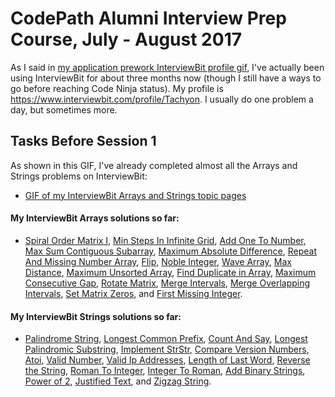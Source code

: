 # CodePath Alumni Interview Prep Course, July - August 2017

As I said in [my application prework InterviewBit profile gif](https://github.com/tachyonlabs/codepath-alumni-interview-prep-course-prework/blob/master/interviewbit-profile.gif), I've actually been using InterviewBit for about three months now (though I still have a ways to go before reaching Code Ninja status). My profile is https://www.interviewbit.com/profile/Tachyon. I usually do one problem a day, but sometimes more.

## Tasks Before Session 1

As shown in this GIF, I've already completed almost all the Arrays and Strings problems on InterviewBit:

* [GIF of my InterviewBit Arrays and Strings topic pages](https://github.com/tachyonlabs/CodePath-Alumni-Interview-Prep-Course/blob/master/interviewbit-arrays-and-strings-topics.gif)

#### My InterviewBit Arrays solutions so far:

* [Spiral Order Matrix I](https://github.com/tachyonlabs/CodePath-Alumni-Interview-Prep-Course/blob/master/interviewbit-arrays-spiral-order-matrix-i.py), [Min Steps In Infinite Grid](https://github.com/tachyonlabs/CodePath-Alumni-Interview-Prep-Course/blob/master/interviewbit-arrays-min-steps-in-infinite-grid.py), [Add One To Number](https://github.com/tachyonlabs/CodePath-Alumni-Interview-Prep-Course/blob/master/interviewbit-arrays-add-one-to-number.py), [Max Sum Contiguous Subarray](https://github.com/tachyonlabs/CodePath-Alumni-Interview-Prep-Course/blob/master/interviewbit-arrays-max-sum-contiguous-subarray.py), [Maximum Absolute Difference](https://github.com/tachyonlabs/CodePath-Alumni-Interview-Prep-Course/blob/master/interviewbit-arrays-maximum-absolute-difference.py), [Repeat And Missing Number Array](https://github.com/tachyonlabs/CodePath-Alumni-Interview-Prep-Course/blob/master/interviewbit-arrays-repeat-and-missing-number-array.py), [Flip](https://github.com/tachyonlabs/CodePath-Alumni-Interview-Prep-Course/blob/master/interviewbit-arrays-flip.py), [Noble Integer](https://github.com/tachyonlabs/CodePath-Alumni-Interview-Prep-Course/blob/master/interviewbit-arrays-noble-integer.py), [Wave Array](https://github.com/tachyonlabs/CodePath-Alumni-Interview-Prep-Course/blob/master/interviewbit-arrays-wave-array.py), [Max Distance](https://github.com/tachyonlabs/CodePath-Alumni-Interview-Prep-Course/blob/master/interviewbit-arrays-max-distance.py), [Maximum Unsorted Array](https://github.com/tachyonlabs/CodePath-Alumni-Interview-Prep-Course/blob/master/interviewbit-arrays-maximum-unsorted-subarray.py), [Find Duplicate in Array](https://github.com/tachyonlabs/CodePath-Alumni-Interview-Prep-Course/blob/master/interviewbit-arrays-find-duplicate-in-array.py), [Maximum Consecutive Gap](https://github.com/tachyonlabs/CodePath-Alumni-Interview-Prep-Course/blob/master/interviewbit-arrays-maximum-consecutive-gap.py), [Rotate Matrix](https://github.com/tachyonlabs/CodePath-Alumni-Interview-Prep-Course/blob/master/interviewbit-arrays-rotate-matrix.py), [Merge Intervals](https://github.com/tachyonlabs/CodePath-Alumni-Interview-Prep-Course/blob/master/interviewbit-arrays-merge-intervals.py), [Merge Overlapping Intervals](https://github.com/tachyonlabs/CodePath-Alumni-Interview-Prep-Course/blob/master/interviewbit-arrays-merge-overlapping-intervals.py), [Set Matrix Zeros](https://github.com/tachyonlabs/CodePath-Alumni-Interview-Prep-Course/blob/master/interviewbit-arrays-set-matrix-zeros.py), and [First Missing Integer](https://github.com/tachyonlabs/CodePath-Alumni-Interview-Prep-Course/blob/master/interviewbit-arrays-first-missing-integer.py).

#### My InterviewBit Strings solutions so far:

* [Palindrome String](https://github.com/tachyonlabs/CodePath-Alumni-Interview-Prep-Course/blob/master/interviewbit-strings-palindrome-string.py), [Longest Common Prefix](https://github.com/tachyonlabs/CodePath-Alumni-Interview-Prep-Course/blob/master/interviewbit-strings-longest-common-prefix.py), [Count And Say](https://github.com/tachyonlabs/CodePath-Alumni-Interview-Prep-Course/blob/master/interviewbit-strings-count-and-say.py), [Longest Palindromic Substring](https://github.com/tachyonlabs/CodePath-Alumni-Interview-Prep-Course/blob/master/interviewbit-strings-longest-palindromic-substring.py), [Implement StrStr](https://github.com/tachyonlabs/CodePath-Alumni-Interview-Prep-Course/blob/master/interviewbit-strings-implement-strstr.py), [Compare Version Numbers](https://github.com/tachyonlabs/CodePath-Alumni-Interview-Prep-Course/blob/master/interviewbit-strings-compare-version-numbers.py), [Atoi](https://github.com/tachyonlabs/CodePath-Alumni-Interview-Prep-Course/blob/master/interviewbit-strings-atoi.py), [Valid Number](https://github.com/tachyonlabs/CodePath-Alumni-Interview-Prep-Course/blob/master/interviewbit-strings-valid-number.py), [Valid Ip Addresses](https://github.com/tachyonlabs/CodePath-Alumni-Interview-Prep-Course/blob/master/interviewbit-strings-valid-ip-addresses.py), [Length of Last Word](https://github.com/tachyonlabs/CodePath-Alumni-Interview-Prep-Course/blob/master/interviewbit-strings-length-of-last-word.py), [Reverse the String](https://github.com/tachyonlabs/CodePath-Alumni-Interview-Prep-Course/blob/master/interviewbit-strings-reverse-the-string.py), [Roman To Integer](https://github.com/tachyonlabs/CodePath-Alumni-Interview-Prep-Course/blob/master/interviewbit-strings-roman-to-integer.py), [Integer To Roman](https://github.com/tachyonlabs/CodePath-Alumni-Interview-Prep-Course/blob/master/interviewbit-strings-integer-to-roman.py), [Add Binary Strings](https://github.com/tachyonlabs/CodePath-Alumni-Interview-Prep-Course/blob/master/interviewbit-strings-add-binary-strings.py), [Power of 2](https://github.com/tachyonlabs/CodePath-Alumni-Interview-Prep-Course/blob/master/interviewbit-strings-power-of-2.py), [Justified Text](https://github.com/tachyonlabs/CodePath-Alumni-Interview-Prep-Course/blob/master/interviewbit-strings-justified-text.py), and [Zigzag String](https://github.com/tachyonlabs/CodePath-Alumni-Interview-Prep-Course/blob/master/interviewbit-strings-zigzag-string.py).
